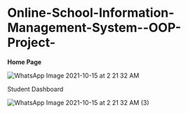 # Online-School-Information-Management-System--OOP-Project-

**Home Page**

![WhatsApp Image 2021-10-15 at 2 21 32 AM](https://user-images.githubusercontent.com/72688889/145992637-520469dd-a2a9-466e-b901-6e7c93e5a0a3.jpeg)

Student Dashboard

![WhatsApp Image 2021-10-15 at 2 21 32 AM (3)](https://user-images.githubusercontent.com/72688889/145992859-1ca339bd-2d07-4c74-ab8f-259f9bfcc5e9.jpeg)

